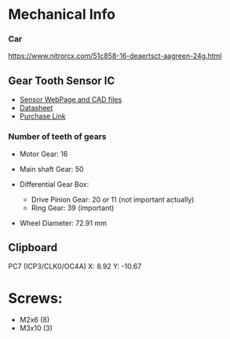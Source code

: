 # Mechanical Info

### Car

https://www.nitrorcx.com/51c858-16-deaertsct-aagreen-24g.html


## Gear Tooth Sensor IC

- [Sensor WebPage and CAD files](https://www.allegromicro.com/en/products/sense/magnetic-speed/general-purpose-speed-sensor-ics/ats668lsm)
- [Datasheet](https://www.allegromicro.com/~/media/Files/Datasheets/ATS668-Datasheet.ashx)
- [Purchase Link](https://www.digikey.com/short/pbw4z55j)


### Number of teeth of gears

- Motor Gear: 16
- Main shaft Gear: 50
- Differential Gear Box:
  - Drive Pinion Gear: 20 or 11 (not important actually)
  - Ring Gear: 39 (important)

- Wheel Diameter: 72.91 mm

## Clipboard

PC7 (ICP3/CLK0/OC4A)
X: 8.92
Y: -10.67

# Screws:
- M2x6    (8)
- M3x10   (3)

